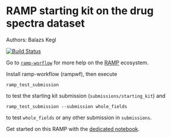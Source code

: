 # RAMP starting kit on the drug spectra dataset

Authors: Balazs Kegl

[![Build Status](https://travis-ci.org/ramp-kits/sea_ice.svg?branch=master)](https://travis-ci.org/ramp-kits/sea_ice)

Go to [`ramp-worflow`](https://github.com/paris-saclay-cds/ramp-workflow) for more help on the [RAMP](http:www.ramp.studio) ecosystem.

Install ramp-workflow (rampwf), then execute

```
ramp_test_submission
```

to test the starting kit submission (`submissions/starting_kit`) and

```
ramp_test_submission --submission whole_fields
```

to test `whole_fields` or any other submission in `submissions`.

Get started on this RAMP with the [dedicated notebook](sea_ice_starting_kit.ipynb).
